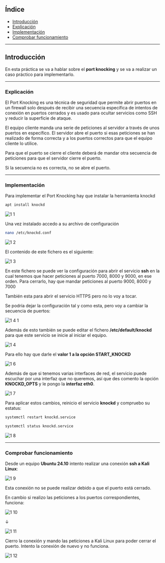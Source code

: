 ## Índice

- [Introducción](#introducción)
- [Explicación](#explicación)
- [Implementación](#implementación)
- [Comprobar funcionamiento](#comprobar-funcionamiento)


---
## Introducción

En esta práctica se va a hablar sobre el **port knocking** y se va a realizar un caso práctico para implementarlo.

---

### Explicación

El Port Knocking es una técnica de seguridad que permite abrir puertos en un firewall solo después de recibir una secuencia específica de intentos de conexión en puertos cerrados y es usado para ocultar servicios como SSH y reducir la superficie de ataque. 

El equipo cliente manda una serie de peticiones al servidor a través de unos puertos en específico. El servidor abre el puerto si esas peticiones se han realizado de forma correcta y a los puertos correctos para que el equipo cliente lo utilice. 

Para que el puerto se cierre el cliente deberá de mandar otra secuencia de peticiones para que el servidor cierre el puerto. 

Si la secuencia no es correcta, no se abre el puerto.


---

### Implementación
Para implementar el Port Knocking hay que instalar la herramienta knockd

```bash
apt install knockd
```

![1 1](https://github.com/user-attachments/assets/69f1f8fa-0092-4a2b-b0d5-da03dfa6f546)


Una vez instalado accedo a su archivo de configuración

```bash
nano /etc/knockd.conf
```

![1 2](https://github.com/user-attachments/assets/a6b27b56-ce69-4281-9597-1894294d3525)


El contenido de este fichero es el siguiente:

![1 3](https://github.com/user-attachments/assets/6a890c46-0b17-4414-bee7-7ab3a37b9eaf)


En este fichero se puede ver la configuración para abrir el servicio **ssh** en la cual tenemos que hacer peticiones al puerto 7000, 8000 y 9000, en ese orden. 
Para cerrarlo, hay que mandar peticiones al puerto 9000, 8000 y 7000

También esta para abrir el servicio HTTPS pero no lo voy a tocar. 

Se podría dejar la configuración tal y como esta, pero voy a cambiar la secuencia de puertos:

![1 4 1](https://github.com/user-attachments/assets/737d0b1a-e67c-4bba-a6a5-dac3795e2492)


Además de esto también se puede editar el fichero **/etc/default/knockd** para que este servicio se inicie al iniciar el equipo.

![1 4](https://github.com/user-attachments/assets/2aabf8de-33c5-47fe-b43c-5fc8cdcea036)


Para ello hay que darle el **valor 1 a la opción START_KNOCKD**

![1 6](https://github.com/user-attachments/assets/4d334dab-057b-4dfa-8832-99c61fe2db05)


Además de que si tenemos varias interfaces de red, el servicio puede escuchar por una interfaz que no queremos, así que des comento la opción **KNOCKD_OPTS** y le pongo la **interfaz eth0**.

![1 7](https://github.com/user-attachments/assets/a44b9121-2d43-4581-94d1-4cf783be22c9)


Para aplicar estos cambios, reinicio el servicio **knockd** y compruebo su estatus:

```bash
systemctl restart knockd.service
``` 
```bash
systemctl status knockd.service
```

![1 8](https://github.com/user-attachments/assets/64a364c7-3e02-4cee-af64-f83103a952ec)


---

### Comprobar funcionamiento

Desde un equipo **Ubuntu 24.10** intento realizar una conexión **ssh a Kali Linux**:

![1 9](https://github.com/user-attachments/assets/be78a3db-0956-4d15-88fe-4daec4769ec6)


Esta conexión no se puede realizar debido a que el puerto está cerrado.

En cambio si realizo las peticiones a los puertos correspondientes, funciona:

![1 10](https://github.com/user-attachments/assets/b2781d65-2df4-4d7e-8944-4c61063520b4)


↓

![1 11](https://github.com/user-attachments/assets/9c09f3f1-4c61-42b5-9cd9-2e53f9df5f7b)


Cierro la conexión y mando las peticiones a Kali Linux para poder cerrar el puerto. Intento la conexión de nuevo y no funciona.

![1 12](https://github.com/user-attachments/assets/7ab56b55-3ea7-42e7-add3-8d155d23b58e)


